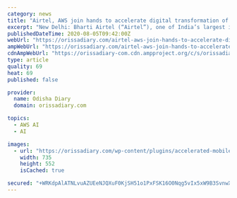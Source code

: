 ```yaml
---
category: news
title: "Airtel, AWS join hands to accelerate digital transformation of business in India"
excerpt: "New Delhi: Bharti Airtel (“Airtel”), one of India’s largest integrated telecom providers, today announced a multi-year, Strategic Collaboration Agreement (SCA) with Amazon Web Services (AWS) to deliver a comprehensive set of innovative cloud solutions to large enterprise and small and medium enterprise (SME) customers in India."
publishedDateTime: 2020-08-05T09:42:00Z
webUrl: "https://orissadiary.com/airtel-aws-join-hands-to-accelerate-digital-transformation-of-business-in-india/"
ampWebUrl: "https://orissadiary.com/airtel-aws-join-hands-to-accelerate-digital-transformation-of-business-in-india/amp/"
cdnAmpWebUrl: "https://orissadiary-com.cdn.ampproject.org/c/s/orissadiary.com/airtel-aws-join-hands-to-accelerate-digital-transformation-of-business-in-india/amp/"
type: article
quality: 69
heat: 69
published: false

provider:
  name: Odisha Diary
  domain: orissadiary.com

topics:
  - AWS AI
  - AI

images:
  - url: "https://orissadiary.com/wp-content/plugins/accelerated-mobile-pages/images/SD-default-image.png"
    width: 735
    height: 552
    isCached: true

secured: "+WRKdpAlATNLvuAZUEeNJQXuF0KjSH51o1PxFSK16O0Nqg5vIx5xW9B3SvnwXzIep5ww2Bt7x4fV+LAWXn9X6NcBG2qhLAWVgxbBP5ICpT41PwF+eKJwrzw//D3q6x4fhNYWqDVPQDhY15RQ1Po6J9IUpIKh5pOwdSdOsYSeM5gqUBeHXC+Byk5DbiHQAmUj3TZ8klTDZWdRNtbmBt97cPfGXLgWOBWlH4IyBcqqbd3rGnZ1kHtjXF8SBi0s8Zq5lbCfX+ZOL36jl8asTjqCOa1xdUTvG0fGSaq5zymwLDAnZ+/u3a7CADIDPsktvcfSbyTyUs54aG9WN+n1NxqlTQ==;0xPGEm3GubMmK9QIlEf0VA=="
---
```


